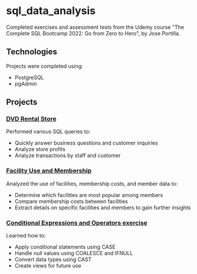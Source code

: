# sql_data_analysis
Completed exercises and assessment tests from the Udemy course "The Complete SQL Bootcamp 2022: Go from Zero to Hero", by Jose Portilla.


## Technologies
Projects were completed using:
* PostgreSQL
* pgAdmin


## Projects
### [DVD Rental Store](https://github.com/bbastron/SQL-Data-Analysis-Projects/tree/main/dvdrentals)
Performed various SQL queries to:
* Quickly answer business questions and customer inquiries
* Analyze store profits
* Analyze transactions by staff and customer

### [Facility Use and Membership](https://github.com/bbastron/SQL-Data-Analysis-Projects/blob/main/facility_analysis.sql)
Analyzed the use of facilities, membership costs, and member data to:
* Determine which facilities are most popular among members
* Compare membership costs between facilities
* Extract details on specific facilities and members to gain further insights

### [Conditional Expressions and Operators exercise](https://github.com/bbastron/sql_data_analysis/blob/main/conditional_expressions.sql)
Learned how to:
* Apply conditional statements using CASE
* Handle null values using COALESCE and IFNULL
* Convert data types using CAST
* Create views for future use
